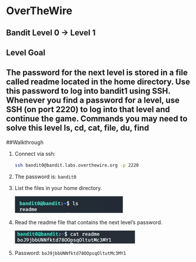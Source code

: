 # OverTheWire
## Bandit Level 0 → Level 1

## Level Goal
The password for the next level is stored in a file called readme located in the home directory. Use this password to log into bandit1 using SSH. Whenever you find a password for a level, use SSH (on port 2220) to log into that level and continue the game.
Commands you may need to solve this level
ls, cd, cat, file, du, find
----------------------------------------------------------------------------------------------------------------------------

##Walkthrough 

1. Connect via ssh: 
	```bash
 	ssh bandit0@bandit.labs.overthewire.org -p 2220
	```
1. The password is: `bandit0` 
1. List the files in your home directory.
 
    ![list files in home directory](images/level0to1.list.files.png?raw=true)

1. Read the readme file that contains the next level’s password. 

	![using cat command read the readme file](images/level0to1.read.readme.png?raw=true)

1. Password: `boJ9jbbUNNfktd78OOpsqOltutMc3MY1`
